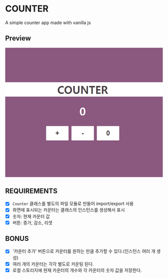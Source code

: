 # COUNTER
A simple counter app made with vanilla js

## Preview
![preview](./image/vanilla_js_counter.png)

## REQUIREMENTS
- [x] `Counter` 클래스를 별도의 파일 모듈로 만들어 import/export 사용
- [x] 화면에 표시되는 카운터는 클래스의 인스턴스를 생성해서 표시
- [x] 숫자: 현재 카운터 값
- [x] 버튼: 증가, 감소, 리셋

## BONUS

- [x] '카운터 추가' 버튼으로 카운터를 원하는 만큼 추가할 수 있다.(인스턴스 여러 개 생성)
- [x] 여러 개의 카운터는 각각 별도로 카운팅 된다.
- [x] 로컬 스토리지에 현재 카운터의 개수와 각 카운터의 숫자 값을 저장한다.
